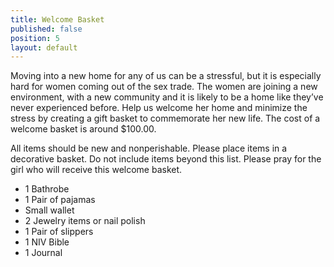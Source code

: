 ```yaml
---
title: Welcome Basket
published: false
position: 5
layout: default
---
```


Moving into a new home for any of us can be a stressful, but it is especially hard for women coming out of the sex trade. The women are joining a new environment, with a new community and it is likely to be a home like they’ve never experienced before. Help us welcome her home and minimize the stress by creating a gift basket to commemorate her new life. The cost of a welcome basket is around $100.00.

All items should be new and nonperishable. Please place items in a decorative basket. Do not include items beyond this list. Please pray for the girl who will receive this welcome basket.

- 1 Bathrobe
- 1 Pair of pajamas
- Small wallet
- 2 Jewelry items or nail polish
- 1 Pair of slippers
- 1 NIV Bible
- 1 Journal
